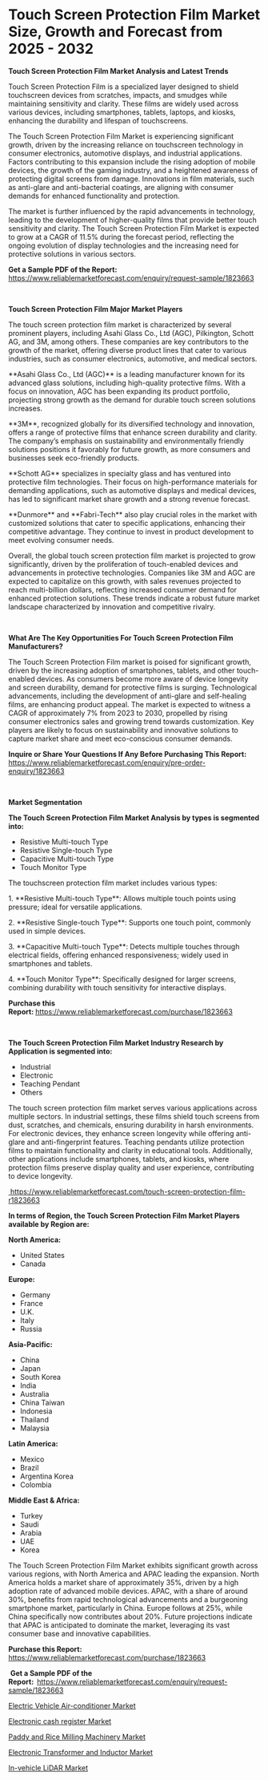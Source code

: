 <p><h1>Touch Screen Protection Film Market Size, Growth and Forecast from 2025 - 2032</h1></p><p><strong>Touch Screen Protection Film Market Analysis and Latest Trends</strong></p>
<p><p>Touch Screen Protection Film is a specialized layer designed to shield touchscreen devices from scratches, impacts, and smudges while maintaining sensitivity and clarity. These films are widely used across various devices, including smartphones, tablets, laptops, and kiosks, enhancing the durability and lifespan of touchscreens.</p><p>The Touch Screen Protection Film Market is experiencing significant growth, driven by the increasing reliance on touchscreen technology in consumer electronics, automotive displays, and industrial applications. Factors contributing to this expansion include the rising adoption of mobile devices, the growth of the gaming industry, and a heightened awareness of protecting digital screens from damage. Innovations in film materials, such as anti-glare and anti-bacterial coatings, are aligning with consumer demands for enhanced functionality and protection.</p><p>The market is further influenced by the rapid advancements in technology, leading to the development of higher-quality films that provide better touch sensitivity and clarity. The Touch Screen Protection Film Market is expected to grow at a CAGR of 11.5% during the forecast period, reflecting the ongoing evolution of display technologies and the increasing need for protective solutions in various sectors.</p></p>
<p><strong>Get a Sample PDF of the Report:&nbsp;</strong> <a href="https://www.reliablemarketforecast.com/enquiry/request-sample/1823663?utm_campaign=2749&utm_medium=2&utm_source=Github&utm_content=ia&utm_term=31032025&utm_id=touch-screen-protection-film">https://www.reliablemarketforecast.com/enquiry/request-sample/1823663</a></p>
<p>&nbsp;</p>
<p><strong>Touch Screen Protection Film Major Market Players</strong></p>
<p><p>The touch screen protection film market is characterized by several prominent players, including Asahi Glass Co., Ltd (AGC), Pilkington, Schott AG, and 3M, among others. These companies are key contributors to the growth of the market, offering diverse product lines that cater to various industries, such as consumer electronics, automotive, and medical sectors.</p><p>**Asahi Glass Co., Ltd (AGC)** is a leading manufacturer known for its advanced glass solutions, including high-quality protective films. With a focus on innovation, AGC has been expanding its product portfolio, projecting strong growth as the demand for durable touch screen solutions increases.</p><p>**3M**, recognized globally for its diversified technology and innovation, offers a range of protective films that enhance screen durability and clarity. The company’s emphasis on sustainability and environmentally friendly solutions positions it favorably for future growth, as more consumers and businesses seek eco-friendly products.</p><p>**Schott AG** specializes in specialty glass and has ventured into protective film technologies. Their focus on high-performance materials for demanding applications, such as automotive displays and medical devices, has led to significant market share growth and a strong revenue forecast.</p><p>**Dunmore** and **Fabri-Tech** also play crucial roles in the market with customized solutions that cater to specific applications, enhancing their competitive advantage. They continue to invest in product development to meet evolving consumer needs.</p><p>Overall, the global touch screen protection film market is projected to grow significantly, driven by the proliferation of touch-enabled devices and advancements in protective technologies. Companies like 3M and AGC are expected to capitalize on this growth, with sales revenues projected to reach multi-billion dollars, reflecting increased consumer demand for enhanced protection solutions. These trends indicate a robust future market landscape characterized by innovation and competitive rivalry.</p></p>
<p>&nbsp;</p>
<p><strong>What Are The Key Opportunities For Touch Screen Protection Film Manufacturers?</strong></p>
<p><p>The Touch Screen Protection Film market is poised for significant growth, driven by the increasing adoption of smartphones, tablets, and other touch-enabled devices. As consumers become more aware of device longevity and screen durability, demand for protective films is surging. Technological advancements, including the development of anti-glare and self-healing films, are enhancing product appeal. The market is expected to witness a CAGR of approximately 7% from 2023 to 2030, propelled by rising consumer electronics sales and growing trend towards customization. Key players are likely to focus on sustainability and innovative solutions to capture market share and meet eco-conscious consumer demands.</p></p>
<p><strong>Inquire or Share Your Questions If Any Before Purchasing This Report:</strong> <a href="https://www.reliablemarketforecast.com/enquiry/pre-order-enquiry/1823663?utm_campaign=2749&utm_medium=2&utm_source=Github&utm_content=ia&utm_term=31032025&utm_id=touch-screen-protection-film">https://www.reliablemarketforecast.com/enquiry/pre-order-enquiry/1823663</a></p>
<p>&nbsp;</p>
<p><strong>Market Segmentation</strong></p>
<p><strong>The Touch Screen Protection Film Market Analysis by types is segmented into:</strong></p>
<p><ul><li>Resistive Multi-touch Type</li><li>Resistive Single-touch Type</li><li>Capacitive Multi-touch Type</li><li>Touch Monitor Type</li></ul></p>
<p><p>The touchscreen protection film market includes various types: </p><p>1. **Resistive Multi-touch Type**: Allows multiple touch points using pressure; ideal for versatile applications.</p><p>  </p><p>2. **Resistive Single-touch Type**: Supports one touch point, commonly used in simple devices.</p><p>3. **Capacitive Multi-touch Type**: Detects multiple touches through electrical fields, offering enhanced responsiveness; widely used in smartphones and tablets.</p><p>4. **Touch Monitor Type**: Specifically designed for larger screens, combining durability with touch sensitivity for interactive displays.</p></p>
<p><strong>Purchase this Report:&nbsp;</strong><a href="https://www.reliablemarketforecast.com/purchase/1823663?utm_campaign=2749&utm_medium=2&utm_source=Github&utm_content=ia&utm_term=31032025&utm_id=touch-screen-protection-film">https://www.reliablemarketforecast.com/purchase/1823663</a></p>
<p>&nbsp;</p>
<p><strong>The Touch Screen Protection Film Market Industry Research by Application is segmented into:</strong></p>
<p><ul><li>Industrial</li><li>Electronic</li><li>Teaching Pendant</li><li>Others</li></ul></p>
<p><p>The touch screen protection film market serves various applications across multiple sectors. In industrial settings, these films shield touch screens from dust, scratches, and chemicals, ensuring durability in harsh environments. For electronic devices, they enhance screen longevity while offering anti-glare and anti-fingerprint features. Teaching pendants utilize protection films to maintain functionality and clarity in educational tools. Additionally, other applications include smartphones, tablets, and kiosks, where protection films preserve display quality and user experience, contributing to device longevity.</p></p>
<p><a href="https://www.reliablemarketforecast.com/touch-screen-protection-film-r1823663?utm_campaign=2749&utm_medium=2&utm_source=Github&utm_content=ia&utm_term=31032025&utm_id=touch-screen-protection-film">&nbsp;https://www.reliablemarketforecast.com/touch-screen-protection-film-r1823663</a></p>
<p><strong>In terms of Region, the Touch Screen Protection Film Market Players available by Region are:</strong></p>
<p>
    <p> <strong> North America: </strong>
        <ul>
            <li>United States</li>
            <li>Canada</li>
        </ul>
        </p> 
    <p> <strong> Europe: </strong>
        <ul>
            <li>Germany</li>
            <li>France</li>
            <li>U.K.</li>
            <li>Italy</li>
            <li>Russia</li>
        </ul>
        </p> 
    <p> <strong> Asia-Pacific: </strong>
        <ul>
            <li>China</li>
            <li>Japan</li>
            <li>South Korea</li>
            <li>India</li>
            <li>Australia</li>
            <li>China Taiwan</li>
            <li>Indonesia</li>
            <li>Thailand</li>
            <li>Malaysia</li>
        </ul>
        </p> 
    <p> <strong> Latin America: </strong>
        <ul>
            <li>Mexico</li>
            <li>Brazil</li>
            <li>Argentina Korea</li>
            <li>Colombia</li>
        </ul>
        </p> 
    <p> <strong> Middle East & Africa: </strong>
        <ul>
            <li>Turkey</li>
            <li>Saudi</li>
            <li>Arabia</li>
            <li>UAE</li>
            <li>Korea</li>
        </ul>
    </p>
    </p>
<p><p>The Touch Screen Protection Film Market exhibits significant growth across various regions, with North America and APAC leading the expansion. North America holds a market share of approximately 35%, driven by a high adoption rate of advanced mobile devices. APAC, with a share of around 30%, benefits from rapid technological advancements and a burgeoning smartphone market, particularly in China. Europe follows at 25%, while China specifically now contributes about 20%. Future projections indicate that APAC is anticipated to dominate the market, leveraging its vast consumer base and innovative capabilities.</p></p>
<p><strong>Purchase this Report: </strong><a href="https://www.reliablemarketforecast.com/purchase/1823663?utm_campaign=2749&utm_medium=2&utm_source=Github&utm_content=ia&utm_term=31032025&utm_id=touch-screen-protection-film">https://www.reliablemarketforecast.com/purchase/1823663</a></p>
<p>&nbsp;<strong>Get a Sample PDF of the Report:&nbsp;&nbsp;</strong><a href="https://www.reliablemarketforecast.com/enquiry/request-sample/1823663?utm_campaign=2749&utm_medium=2&utm_source=Github&utm_content=ia&utm_term=31032025&utm_id=touch-screen-protection-film">https://www.reliablemarketforecast.com/enquiry/request-sample/1823663</a></p>
<p><strong></strong></p>
<p><p><a href="https://www.linkedin.com/pulse/electric-vehicle-air-conditioner-market-size-growing-cagr-77-hndle?utm_campaign=2749&utm_medium=2&utm_source=Github&utm_content=ia&utm_term=31032025&utm_id=touch-screen-protection-film">Electric Vehicle Air-conditioner Market</a></p><p><a href="https://www.linkedin.com/pulse/electronic-cash-register-market-forecast-global-trends-sgune?utm_campaign=2749&utm_medium=2&utm_source=Github&utm_content=ia&utm_term=31032025&utm_id=touch-screen-protection-film">Electronic cash register Market</a></p><p><a href="https://www.linkedin.com/pulse/understanding-surging-paddy-rice-milling-machinery-market-67-cagr-r9vxe?utm_campaign=2749&utm_medium=2&utm_source=Github&utm_content=ia&utm_term=31032025&utm_id=touch-screen-protection-film">Paddy and Rice Milling Machinery Market</a></p><p><a href="https://www.linkedin.com/pulse/competitive-landscape-electronic-transformer-inductor-ry9xe?utm_campaign=2749&utm_medium=2&utm_source=Github&utm_content=ia&utm_term=31032025&utm_id=touch-screen-protection-film">Electronic Transformer and Inductor Market</a></p><p><a href="https://www.linkedin.com/pulse/future-in-vehicle-lidar-market-trends-revenue-forecast-uwdne?utm_campaign=2749&utm_medium=2&utm_source=Github&utm_content=ia&utm_term=31032025&utm_id=touch-screen-protection-film">In-vehicle LiDAR Market</a></p></p>